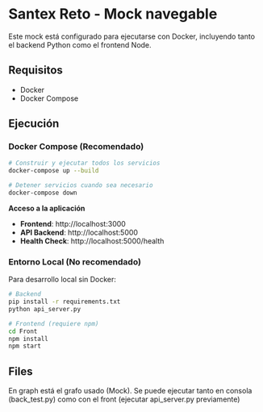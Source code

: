 # Santex Reto - Mock navegable

Este mock está configurado para ejecutarse con Docker, incluyendo tanto el backend Python como el frontend Node.

## Requisitos

- Docker
- Docker Compose


## Ejecución

### Docker Compose (Recomendado)

```bash
# Construir y ejecutar todos los servicios
docker-compose up --build

# Detener servicios cuando sea necesario
docker-compose down
```

**Acceso a la aplicación**

- **Frontend**: http://localhost:3000
- **API Backend**: http://localhost:5000
- **Health Check**: http://localhost:5000/health



### Entorno Local (No recomendado)

Para desarrollo local sin Docker:

```bash
# Backend
pip install -r requirements.txt
python api_server.py

# Frontend (requiere npm)
cd Front
npm install
npm start
``` 


## Files

En graph está el grafo usado (Mock). Se puede ejecutar tanto en consola (back_test.py) como con el front (ejecutar api_server.py previamente)
